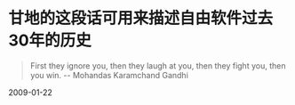 # 甘地的这段话可用来描述自由软件过去30年的历史

> First they ignore you, then they laugh at you, then they fight you, then you win.
> -- Mohandas Karamchand Gandhi


2009-01-22